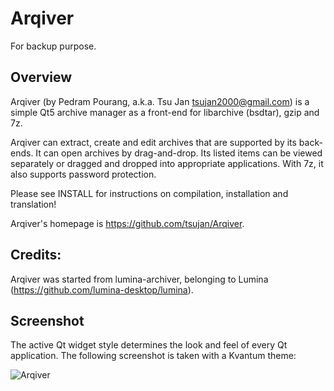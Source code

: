 # Arqiver
For backup purpose.

## Overview

Arqiver (by Pedram Pourang, a.k.a. Tsu Jan <tsujan2000@gmail.com>) is a simple Qt5 archive manager as a front-end for libarchive (bsdtar), gzip and 7z.

Arqiver can extract, create and edit archives that are supported by its back-ends. It can open archives by drag-and-drop. Its listed items can be viewed separately or dragged and dropped into appropriate applications. With 7z, it also supports password protection.

Please see INSTALL for instructions on compilation, installation and translation!

Arqiver's homepage is <https://github.com/tsujan/Arqiver>.

## Credits:

Arqiver was started from lumina-archiver, belonging to Lumina (<https://github.com/lumina-desktop/lumina>).

## Screenshot

The active Qt widget style determines the look and feel of every Qt application. The following screenshot is taken with a Kvantum theme:

![Arqiver](data/Arqiver.png?raw=true "Arqiver")
